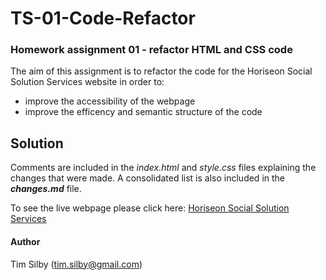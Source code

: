 # TS-01-Code-Refactor
### Homework assignment 01 - refactor HTML and CSS code

The aim of this assignment is to refactor the code for the Horiseon Social Solution Services website in order to:
* improve the accessibility of the webpage
* improve the efficency and semantic structure of the code

## Solution
Comments are included in the *index.html* and *style.css* files explaining the changes that were made. A consolidated list is also included in the **_changes.md_** file.

To see the live webpage please click here: [Horiseon Social Solution Services](https://timsilby.github.io/TS-01-Code-Refactor/)

#### Author
Tim Silby (tim.silby@gmail.com)
